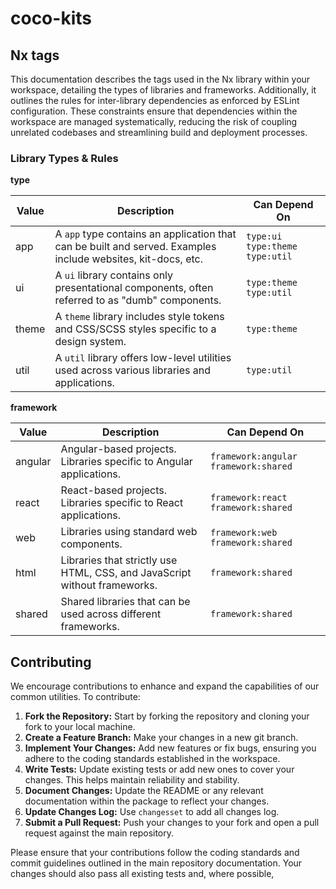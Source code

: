 # coco-kits

## Nx tags
This documentation describes the tags used in the Nx library within your workspace, detailing the types of libraries and frameworks.
Additionally, it outlines the rules for inter-library dependencies as enforced by ESLint configuration.
These constraints ensure that dependencies within the workspace are managed systematically, reducing the risk of coupling unrelated codebases and streamlining build and deployment processes.

### Library Types & Rules

**type**

| Value   | Description                                                                                                  | Can Depend On                      |
|---------|--------------------------------------------------------------------------------------------------------------|------------------------------------|
| app     | A `app` type contains an application that can be built and served. Examples include websites, kit-docs, etc. | `type:ui` `type:theme` `type:util` |
| ui      | A `ui` library contains only presentational components, often referred to as "dumb" components.              | `type:theme` `type:util`           |
| theme   | A `theme` library includes style tokens and CSS/SCSS styles specific to a design system.                     | `type:theme`                       |
| util    | A `util` library offers low-level utilities used across various libraries and applications.                  | `type:util`                        |

**framework**

| Value      | Description                                                               | Can Depend On                          |
|------------|---------------------------------------------------------------------------|----------------------------------------|
| angular    | Angular-based projects. Libraries specific to Angular applications.       | `framework:angular` `framework:shared` |
| react      | React-based projects. Libraries specific to React applications.           | `framework:react` `framework:shared`   |
| web        | Libraries using standard web components.                                  | `framework:web` `framework:shared`     |
| html       | Libraries that strictly use HTML, CSS, and JavaScript without frameworks. | `framework:shared`                     |
| shared     | Shared libraries that can be used across different frameworks.            | `framework:shared`                     |


## Contributing

We encourage contributions to enhance and expand the capabilities of our common utilities. To contribute:

1. **Fork the Repository:** Start by forking the repository and cloning your fork to your local machine.
2. **Create a Feature Branch:** Make your changes in a new git branch.
3. **Implement Your Changes:** Add new features or fix bugs, ensuring you adhere to the coding standards established in the workspace.
4. **Write Tests:** Update existing tests or add new ones to cover your changes. This helps maintain reliability and stability.
5. **Document Changes:** Update the README or any relevant documentation within the package to reflect your changes.
6. **Update Changes Log:** Use `changesset` to add all changes log.
7. **Submit a Pull Request:** Push your changes to your fork and open a pull request against the main repository.

Please ensure that your contributions follow the coding standards and commit guidelines outlined in the main repository documentation.
Your changes should also pass all existing tests and, where possible,
